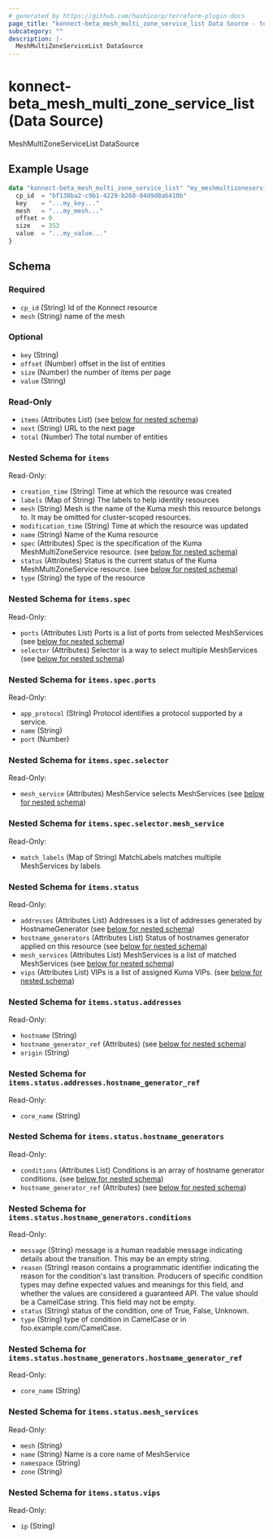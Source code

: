 ```yaml
---
# generated by https://github.com/hashicorp/terraform-plugin-docs
page_title: "konnect-beta_mesh_multi_zone_service_list Data Source - terraform-provider-konnect-beta"
subcategory: ""
description: |-
  MeshMultiZoneServiceList DataSource
---
```


# konnect-beta_mesh_multi_zone_service_list (Data Source)

MeshMultiZoneServiceList DataSource

## Example Usage

```terraform
data "konnect-beta_mesh_multi_zone_service_list" "my_meshmultizoneservicelist" {
  cp_id  = "bf138ba2-c9b1-4229-b268-04d9d8a6410b"
  key    = "...my_key..."
  mesh   = "...my_mesh..."
  offset = 0
  size   = 353
  value  = "...my_value..."
}
```

<!-- schema generated by tfplugindocs -->
## Schema

### Required

- `cp_id` (String) Id of the Konnect resource
- `mesh` (String) name of the mesh

### Optional

- `key` (String)
- `offset` (Number) offset in the list of entities
- `size` (Number) the number of items per page
- `value` (String)

### Read-Only

- `items` (Attributes List) (see [below for nested schema](#nestedatt--items))
- `next` (String) URL to the next page
- `total` (Number) The total number of entities

<a id="nestedatt--items"></a>
### Nested Schema for `items`

Read-Only:

- `creation_time` (String) Time at which the resource was created
- `labels` (Map of String) The labels to help identity resources
- `mesh` (String) Mesh is the name of the Kuma mesh this resource belongs to. It may be omitted for cluster-scoped resources.
- `modification_time` (String) Time at which the resource was updated
- `name` (String) Name of the Kuma resource
- `spec` (Attributes) Spec is the specification of the Kuma MeshMultiZoneService resource. (see [below for nested schema](#nestedatt--items--spec))
- `status` (Attributes) Status is the current status of the Kuma MeshMultiZoneService resource. (see [below for nested schema](#nestedatt--items--status))
- `type` (String) the type of the resource

<a id="nestedatt--items--spec"></a>
### Nested Schema for `items.spec`

Read-Only:

- `ports` (Attributes List) Ports is a list of ports from selected MeshServices (see [below for nested schema](#nestedatt--items--spec--ports))
- `selector` (Attributes) Selector is a way to select multiple MeshServices (see [below for nested schema](#nestedatt--items--spec--selector))

<a id="nestedatt--items--spec--ports"></a>
### Nested Schema for `items.spec.ports`

Read-Only:

- `app_protocol` (String) Protocol identifies a protocol supported by a service.
- `name` (String)
- `port` (Number)


<a id="nestedatt--items--spec--selector"></a>
### Nested Schema for `items.spec.selector`

Read-Only:

- `mesh_service` (Attributes) MeshService selects MeshServices (see [below for nested schema](#nestedatt--items--spec--selector--mesh_service))

<a id="nestedatt--items--spec--selector--mesh_service"></a>
### Nested Schema for `items.spec.selector.mesh_service`

Read-Only:

- `match_labels` (Map of String) MatchLabels matches multiple MeshServices by labels




<a id="nestedatt--items--status"></a>
### Nested Schema for `items.status`

Read-Only:

- `addresses` (Attributes List) Addresses is a list of addresses generated by HostnameGenerator (see [below for nested schema](#nestedatt--items--status--addresses))
- `hostname_generators` (Attributes List) Status of hostnames generator applied on this resource (see [below for nested schema](#nestedatt--items--status--hostname_generators))
- `mesh_services` (Attributes List) MeshServices is a list of matched MeshServices (see [below for nested schema](#nestedatt--items--status--mesh_services))
- `vips` (Attributes List) VIPs is a list of assigned Kuma VIPs. (see [below for nested schema](#nestedatt--items--status--vips))

<a id="nestedatt--items--status--addresses"></a>
### Nested Schema for `items.status.addresses`

Read-Only:

- `hostname` (String)
- `hostname_generator_ref` (Attributes) (see [below for nested schema](#nestedatt--items--status--addresses--hostname_generator_ref))
- `origin` (String)

<a id="nestedatt--items--status--addresses--hostname_generator_ref"></a>
### Nested Schema for `items.status.addresses.hostname_generator_ref`

Read-Only:

- `core_name` (String)



<a id="nestedatt--items--status--hostname_generators"></a>
### Nested Schema for `items.status.hostname_generators`

Read-Only:

- `conditions` (Attributes List) Conditions is an array of hostname generator conditions. (see [below for nested schema](#nestedatt--items--status--hostname_generators--conditions))
- `hostname_generator_ref` (Attributes) (see [below for nested schema](#nestedatt--items--status--hostname_generators--hostname_generator_ref))

<a id="nestedatt--items--status--hostname_generators--conditions"></a>
### Nested Schema for `items.status.hostname_generators.conditions`

Read-Only:

- `message` (String) message is a human readable message indicating details about the transition.
This may be an empty string.
- `reason` (String) reason contains a programmatic identifier indicating the reason for the condition's last transition.
Producers of specific condition types may define expected values and meanings for this field,
and whether the values are considered a guaranteed API.
The value should be a CamelCase string.
This field may not be empty.
- `status` (String) status of the condition, one of True, False, Unknown.
- `type` (String) type of condition in CamelCase or in foo.example.com/CamelCase.


<a id="nestedatt--items--status--hostname_generators--hostname_generator_ref"></a>
### Nested Schema for `items.status.hostname_generators.hostname_generator_ref`

Read-Only:

- `core_name` (String)



<a id="nestedatt--items--status--mesh_services"></a>
### Nested Schema for `items.status.mesh_services`

Read-Only:

- `mesh` (String)
- `name` (String) Name is a core name of MeshService
- `namespace` (String)
- `zone` (String)


<a id="nestedatt--items--status--vips"></a>
### Nested Schema for `items.status.vips`

Read-Only:

- `ip` (String)
